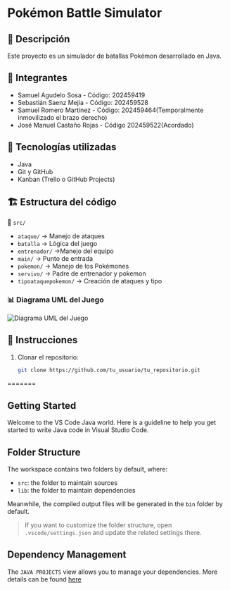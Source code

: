 
# Pokémon Battle Simulator

## 📌 Descripción
Este proyecto es un simulador de batallas Pokémon desarrollado en Java.

## 👥 Integrantes
- Samuel Agudelo Sosa - Código: 202459419
- Sebastián Saenz Mejia - Código: 202459528
- Samuel Romero Martinez - Código: 202459464(Temporalmente inmovilizado el brazo derecho)
- José Manuel Castaño Rojas - Código 202459522(Acordado)

## 🚀 Tecnologías utilizadas
- Java  
- Git y GitHub  
- Kanban (Trello o GitHub Projects)  

## 🏗️ Estructura del código
📂 `src/`
   - `ataque/` → Manejo de ataques
   - `batalla` → Lógica del juego  
   - `entrenador/` →Manejo del equipo
   - `main/` → Punto de entrada 
   - `pokemon/` → Manejo de los Pokémones 
   - `servivo/` → Padre de entrenador y pokemon
   - `tipoataquepokemon/` → Creación de ataques y tipo
### 📊 Diagrama UML del Juego
![Diagrama UML del Juego](imagenes/Diagrama_UML.png)


## 🔧 Instrucciones
1. Clonar el repositorio:  
   ```bash
   git clone https://github.com/tu_usuario/tu_repositorio.git
=======
## Getting Started

Welcome to the VS Code Java world. Here is a guideline to help you get started to write Java code in Visual Studio Code.

## Folder Structure

The workspace contains two folders by default, where:

- `src`: the folder to maintain sources
- `lib`: the folder to maintain dependencies

Meanwhile, the compiled output files will be generated in the `bin` folder by default.

> If you want to customize the folder structure, open `.vscode/settings.json` and update the related settings there.

## Dependency Management

The `JAVA PROJECTS` view allows you to manage your dependencies. More details can be found [here](https://github.com/microsoft/vscode-java-dependency#manage-dependencies)
